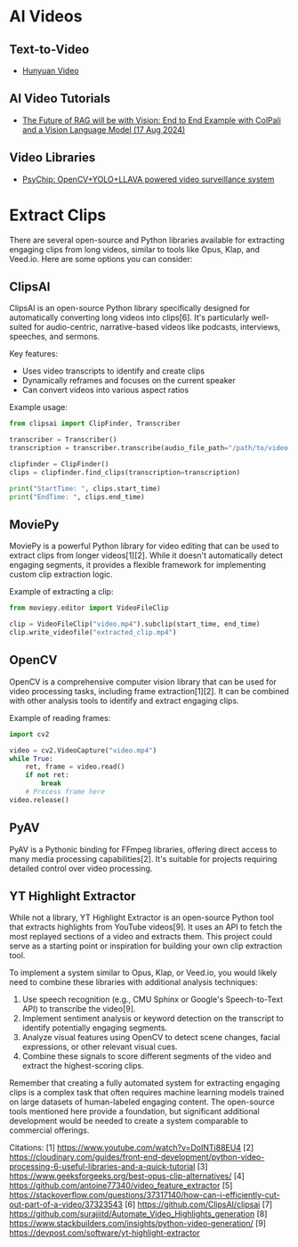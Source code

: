 # AI Videos


## Text-to-Video

* [Hunyuan Video](https://huggingface.co/tencent/HunyuanVideo)


## AI Video Tutorials

* [The Future of RAG will be with Vision: End to End Example with ColPali and a Vision Language Model (17 Aug 2024)](https://blog.gopenai.com/the-future-of-rag-will-be-with-vision-end-to-end-example-with-colpali-and-a-vision-language-model-fe133667d2f9)

## Video Libraries

* [PsyChip: OpenCV+YOLO+LLAVA powered video surveillance system](https://github.com/PsyChip/machina?ref=dailydev)


# Extract Clips

There are several open-source and Python libraries available for extracting engaging clips from long videos, similar to tools like Opus, Klap, and Veed.io. Here are some options you can consider:

## ClipsAI

ClipsAI is an open-source Python library specifically designed for automatically converting long videos into clips[6]. It's particularly well-suited for audio-centric, narrative-based videos like podcasts, interviews, speeches, and sermons.

Key features:
- Uses video transcripts to identify and create clips
- Dynamically reframes and focuses on the current speaker
- Can convert videos into various aspect ratios

Example usage:

```python
from clipsai import ClipFinder, Transcriber

transcriber = Transcriber()
transcription = transcriber.transcribe(audio_file_path="/path/to/video.mp4")

clipfinder = ClipFinder()
clips = clipfinder.find_clips(transcription=transcription)

print("StartTime: ", clips.start_time)
print("EndTime: ", clips.end_time)
```

## MoviePy

MoviePy is a powerful Python library for video editing that can be used to extract clips from longer videos[1][2]. While it doesn't automatically detect engaging segments, it provides a flexible framework for implementing custom clip extraction logic.

Example of extracting a clip:

```python
from moviepy.editor import VideoFileClip

clip = VideoFileClip("video.mp4").subclip(start_time, end_time)
clip.write_videofile("extracted_clip.mp4")
```

## OpenCV

OpenCV is a comprehensive computer vision library that can be used for video processing tasks, including frame extraction[1][2]. It can be combined with other analysis tools to identify and extract engaging clips.

Example of reading frames:

```python
import cv2

video = cv2.VideoCapture("video.mp4")
while True:
    ret, frame = video.read()
    if not ret:
        break
    # Process frame here
video.release()
```

## PyAV

PyAV is a Pythonic binding for FFmpeg libraries, offering direct access to many media processing capabilities[2]. It's suitable for projects requiring detailed control over video processing.

## YT Highlight Extractor

While not a library, YT Highlight Extractor is an open-source Python tool that extracts highlights from YouTube videos[9]. It uses an API to fetch the most replayed sections of a video and extracts them. This project could serve as a starting point or inspiration for building your own clip extraction tool.

To implement a system similar to Opus, Klap, or Veed.io, you would likely need to combine these libraries with additional analysis techniques:

1. Use speech recognition (e.g., CMU Sphinx or Google's Speech-to-Text API) to transcribe the video[9].
2. Implement sentiment analysis or keyword detection on the transcript to identify potentially engaging segments.
3. Analyze visual features using OpenCV to detect scene changes, facial expressions, or other relevant visual cues.
4. Combine these signals to score different segments of the video and extract the highest-scoring clips.

Remember that creating a fully automated system for extracting engaging clips is a complex task that often requires machine learning models trained on large datasets of human-labeled engaging content. The open-source tools mentioned here provide a foundation, but significant additional development would be needed to create a system comparable to commercial offerings.

Citations:
[1] https://www.youtube.com/watch?v=DoINTi88EU4
[2] https://cloudinary.com/guides/front-end-development/python-video-processing-6-useful-libraries-and-a-quick-tutorial
[3] https://www.geeksforgeeks.org/best-opus-clip-alternatives/
[4] https://github.com/antoine77340/video_feature_extractor
[5] https://stackoverflow.com/questions/37317140/how-can-i-efficiently-cut-out-part-of-a-video/37323543
[6] https://github.com/ClipsAI/clipsai
[7] https://github.com/surajiitd/Automate_Video_Highlights_generation
[8] https://www.stackbuilders.com/insights/python-video-generation/
[9] https://devpost.com/software/yt-highlight-extractor
